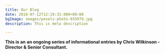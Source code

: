 ```yaml
---
title: Our Blog
date: 2018-07-12T12:19:33.000+00:00
bgImage: images/pexels-photo-935979.jpg
description: This is meta description

---
```

**This is an** **an ongoing series of informational entries by Chris Wilkinson - Director & Senior Consultant.**
